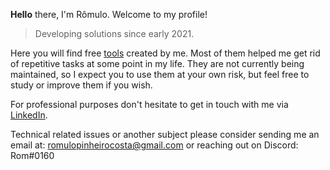 <b>Hello</b> there, I'm Rômulo. Welcome to my profile! 
> 
> Developing solutions since early 2021. 
 
 
Here you will find free [tools](https://github.com/PinheiroCosta/MyScripts) created by me. Most of them helped me get rid of repetitive tasks at some point in my life. They are not currently being maintained, so I expect you to use them at your own risk, but feel free to study or improve them if you wish. 

For professional purposes don't hesitate to get in touch with me via [LinkedIn](https://www.linkedin.com/in/pinheirocosta/).  
  
Technical related issues or another subject please consider sending me an email at: romulopinheirocosta@gmail.com or reaching out on Discord: Rom#0160
